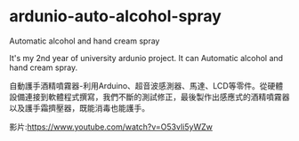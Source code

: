 # ardunio-auto-alcohol-spray
Automatic alcohol and hand cream spray


It's my 2nd year of university ardunio project.
It can Automatic alcohol and hand cream spray.

自動護手酒精噴霧器-利用Arduino、超音波感測器、馬達、LCD等零件。從硬體設備連接到軟體程式撰寫，我們不斷的測試修正，最後製作出感應式的酒精噴霧器以及護手霜擠壓器，既能消毒也能護手。

影片:https://www.youtube.com/watch?v=O53vIi5yWZw
